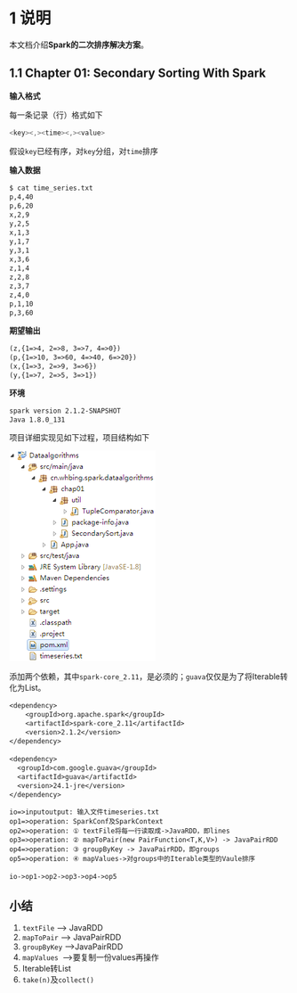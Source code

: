 # 1 说明

本文档介绍**Spark的二次排序解决方案**。

## 1.1 Chapter 01: Secondary Sorting With Spark

**输入格式**

每一条记录（行）格式如下
```java
<key><,><time><,><value>
```
假设`key`已经有序，对`key`分组，对`time`排序

**输入数据**
```shell
$ cat time_series.txt 
p,4,40
p,6,20
x,2,9
y,2,5
x,1,3
y,1,7
y,3,1
x,3,6
z,1,4
z,2,8
z,3,7
z,4,0
p,1,10
p,3,60
```
**期望输出**
```
(z,{1=>4, 2=>8, 3=>7, 4=>0})
(p,{1=>10, 3=>60, 4=>40, 6=>20})
(x,{1=>3, 2=>9, 3=>6})
(y,{1=>7, 2=>5, 3=>1})
```

**环境**
```
spark version 2.1.2-SNAPSHOT        
Java 1.8.0_131
```
项目详细实现见如下过程，项目结构如下

![chap01](./chap01.png)

添加两个依赖，其中`spark-core_2.11`，是必须的；`guava`仅仅是为了将Iterable转化为List。

```
<dependency>
    <groupId>org.apache.spark</groupId>
    <artifactId>spark-core_2.11</artifactId>
    <version>2.1.2</version>
</dependency>
	
<dependency>
  <groupId>com.google.guava</groupId>
  <artifactId>guava</artifactId>
  <version>24.1-jre</version>
</dependency>
```

```flow 
io=>inputoutput: 输入文件timeseries.txt
op1=>operation: SparkConf及SparkContext
op2=>operation: ① textFile将每一行读取成->JavaRDD，即lines
op3=>operation: ② mapToPair(new PairFunction<T,K,V>) -> JavaPairRDD
op4=>operation: ③ groupByKey -> JavaPairRDD，即groups
op5=>operation: ④ mapValues->对groups中的Iterable类型的Vaule排序

io->op1->op2->op3->op4->op5
```

## 小结

 1. `textFile` --> JavaRDD
 2. `mapToPair` --> JavaPairRDD
 3. `groupByKey` -->JavaPairRDD
 4. `mapValues `-->要复制一份values再操作
 5. Iterable转List
 6. `take(n)`及`collect()`